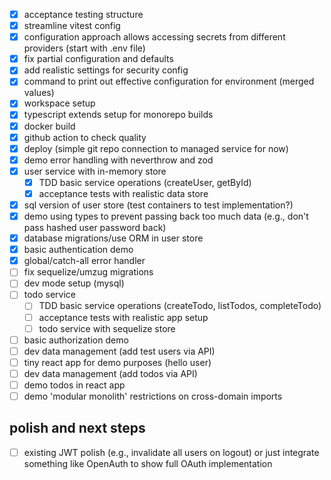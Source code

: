 - [x] acceptance testing structure
- [x] streamline vitest config
- [x] configuration approach allows accessing secrets from different providers (start with .env file)
- [x] fix partial configuration and defaults
- [x] add realistic settings for security config
- [x] command to print out effective configuration for environment (merged values)
- [x] workspace setup
- [x] typescript extends setup for monorepo builds
- [x] docker build
- [x] github action to check quality
- [x] deploy (simple git repo connection to managed service for now)
- [x] demo error handling with neverthrow and zod
- [x] user service with in-memory store
  - [x] TDD basic service operations (createUser, getById)
  - [x] acceptance tests with realistic data store
- [x] sql version of user store (test containers to test implementation?)
- [x] demo using types to prevent passing back too much data (e.g., don't pass hashed user password back)
- [x] database migrations/use ORM in user store
- [x] basic authentication demo
- [x] global/catch-all error handler
- [ ] fix sequelize/umzug migrations
- [ ] dev mode setup (mysql)
- [ ] todo service
  - [ ] TDD basic service operations (createTodo, listTodos, completeTodo)
  - [ ] acceptance tests with realistic app setup
  - [ ] todo service with sequelize store
- [ ] basic authorization demo
- [ ] dev data management (add test users via API)
- [ ] tiny react app for demo purposes (hello user)
- [ ] dev data management (add todos via API)
- [ ] demo todos in react app
- [ ] demo 'modular monolith' restrictions on cross-domain imports

## polish and next steps

- [ ] existing JWT polish (e.g., invalidate all users on logout) or just integrate something like OpenAuth to show full OAuth implementation
